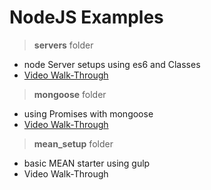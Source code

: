 # NodeJS Examples

> **servers** folder
- node Server setups using es6 and Classes
- [Video Walk-Through](https://www.youtube.com/watch?v=b4GPyuqBsuA)

> **mongoose** folder
- using Promises with mongoose
- [Video Walk-Through](https://www.youtube.com/watch?v=Eqhero22-Rg)

> **mean_setup** folder
- basic MEAN starter using gulp
- Video Walk-Through



